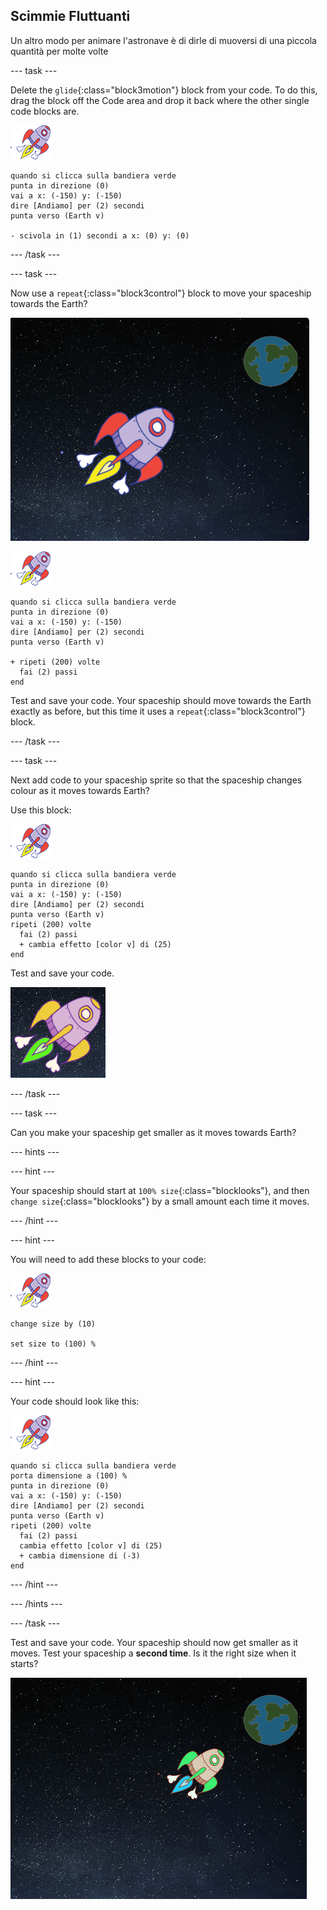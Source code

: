 ## Scimmie Fluttuanti

Un altro modo per animare l'astronave è di dirle di muoversi di una piccola quantità per molte volte

\--- task \---

Delete the `glide`{:class="block3motion"} block from your code. To do this, drag the block off the Code area and drop it back where the other single code blocks are.

![Spaceship sprite](images/sprite-spaceship.png)

```blocks3
quando si clicca sulla bandiera verde
punta in direzione (0)
vai a x: (-150) y: (-150)
dire [Andiamo] per (2) secondi
punta verso (Earth v)

- scivola in (1) secondi a x: (0) y: (0)
```

\--- /task \---

\--- task \---

Now use a `repeat`{:class="block3control"} block to move your spaceship towards the Earth?

![Testing a spaceship animation](images/space-animate-stage.png)

![Spaceship sprite](images/sprite-spaceship.png)

```blocks3
quando si clicca sulla bandiera verde
punta in direzione (0)
vai a x: (-150) y: (-150)
dire [Andiamo] per (2) secondi
punta verso (Earth v)

+ ripeti (200) volte 
  fai (2) passi
end
```

Test and save your code. Your spaceship should move towards the Earth exactly as before, but this time it uses a `repeat`{:class="block3control"} block.

\--- /task \---

\--- task \---

Next add code to your spaceship sprite so that the spaceship changes colour as it moves towards Earth?

Use this block:

![Spaceship sprite](images/sprite-spaceship.png)

```blocks3
quando si clicca sulla bandiera verde
punta in direzione (0)
vai a x: (-150) y: (-150)
dire [Andiamo] per (2) secondi
punta verso (Earth v)
ripeti (200) volte 
  fai (2) passi
  + cambia effetto [color v] di (25)
end
```

Test and save your code.

![Testing a colour-changing spaceship](images/space-colour-test.png)

\--- /task \---

\--- task \---

Can you make your spaceship get smaller as it moves towards Earth?

\--- hints \---

\--- hint \---

Your spaceship should start at `100% size`{:class="blocklooks"}, and then `change size`{:class="blocklooks"} by a small amount each time it moves.

\--- /hint \---

\--- hint \---

You will need to add these blocks to your code:

![Sprite 'Spaceship'](images/sprite-spaceship.png)

```blocks3
change size by (10)

set size to (100) %
```

\--- /hint \---

\--- hint \---

Your code should look like this:

![Spaceship sprite](images/sprite-spaceship.png)

```blocks3
quando si clicca sulla bandiera verde
porta dimensione a (100) %
punta in direzione (0)
vai a x: (-150) y: (-150)
dire [Andiamo] per (2) secondi
punta verso (Earth v)
ripeti (200) volte 
  fai (2) passi
  cambia effetto [color v] di (25)
  + cambia dimensione di (-3)
end
```

\--- /hint \---

\--- /hints \---

\--- /task \---

Test and save your code. Your spaceship should now get smaller as it moves. Test your spaceship a **second time**. Is it the right size when it starts?

![Testing a shrinking spaceship](images/space-size-test.png)